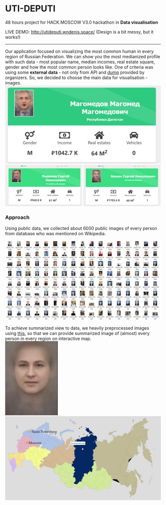 # UTI-DEPUTI
48 hours project for HACK.MOSCOW V3.0 hackathon in **Data visualisation**

LIVE DEMO: http://utideputi.wndenis.space/ (Design is a bit messy, but it works!)

---
Our application focused on visualizing the most common human in every region of Russian Federation. We can show you the most medianized profile with such data - most popular name, median incomes, real estate square, gender and how the most common person looks like.
One of criteria was using some **external data** - not only from API and [dump](https://declarator.org/ "Dump source") provided by organizers. So, we decided to choose the main data for visualisation - images.  
![Median face 1](https://github.com/wndenis/UTI-DEPUTI/blob/back/ReadmeContent/img1.jpg)
<img src="https://github.com/wndenis/UTI-DEPUTI/blob/back/ReadmeContent/img2.jpg" alt="Median face 2" width="49.5%" height="49.5%" />
<img src="https://github.com/wndenis/UTI-DEPUTI/blob/back/ReadmeContent/img3.jpg" alt="Median face 2" width="49.5%" height="49.5%" />

### Approach
Using public data, we collected about 6000 public images of every person from database who was mentioned on Wikipedia.

![Collected photos](https://github.com/wndenis/UTI-DEPUTI/blob/back/ReadmeContent/photos.jpg)

To achieve summarized view to data, we heavily preprocessed images using [this](https://www.learnopencv.com/average-face-opencv-c-python-tutorial/), so that we can provide summarized image of 
(almost) every person in every region on interactive map.  
![Faces animation](https://github.com/wndenis/UTI-DEPUTI/blob/back/ReadmeContent/anim.gif)
![Map](https://github.com/wndenis/UTI-DEPUTI/blob/back/ReadmeContent/map.jpg)


